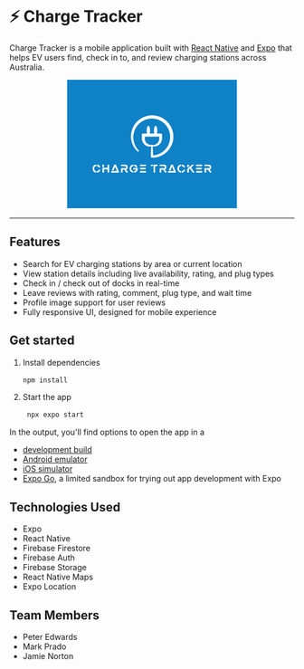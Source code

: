 # ⚡ Charge Tracker

Charge Tracker is a mobile application built with [React Native](https://reactnative.dev/) and [Expo](https://expo.dev/) that helps EV users find, check in to, and review charging stations across Australia.

<div align="center">
  <img src="assets/images/chargeTrackerLogo.png" alt="Charge Tracker Logo" width="300" />
</div>

---

## Features

- Search for EV charging stations by area or current location
- View station details including live availability, rating, and plug types
- Check in / check out of docks in real-time
- Leave reviews with rating, comment, plug type, and wait time
- Profile image support for user reviews
- Fully responsive UI, designed for mobile experience

## Get started

1. Install dependencies

   ```bash
   npm install
   ```

2. Start the app

   ```bash
    npx expo start
   ```

In the output, you'll find options to open the app in a

- [development build](https://docs.expo.dev/develop/development-builds/introduction/)
- [Android emulator](https://docs.expo.dev/workflow/android-studio-emulator/)
- [iOS simulator](https://docs.expo.dev/workflow/ios-simulator/)
- [Expo Go](https://expo.dev/go), a limited sandbox for trying out app development with Expo

## Technologies Used

- Expo
- React Native
- Firebase Firestore
- Firebase Auth
- Firebase Storage
- React Native Maps
- Expo Location

## Team Members

- Peter Edwards
- Mark Prado
- Jamie Norton

